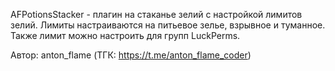 AFPotionsStacker - плагин на стаканье зелий с настройкой лимитов зелий. Лимиты настраиваются на питьевое зелье, взрывное и туманное. Также лимит можно настроить для групп LuckPerms. 

Автор: anton_flame (ТГК: https://t.me/anton_flame_coder)
